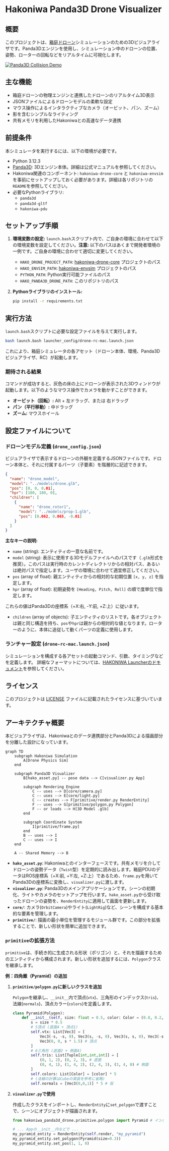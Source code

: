 # Hakoniwa Panda3D Drone Visualizer

## 概要

このプロジェクトは、[箱庭ドローン](https://hakoniwa-lab.net/products/drone/)シミュレーションのための3Dビジュアライザです。Panda3Dエンジンを使用し、シミュレーション中のドローンの位置、姿勢、ローターの回転などをリアルタイムに可視化します。

[![Panda3D Collision Demo](https://img.youtube.com/vi/zH4pmaqPFZ0/hqdefault.jpg)](https://www.youtube.com/watch?v=zH4pmaqPFZ0)


## 主な機能

*   箱庭ドローンの物理エンジンと連携したドローンのリアルタイム3D表示
*   JSONファイルによるドローンモデルの柔軟な設定
*   マウス操作によるインタラクティブなカメラ（オービット、パン、ズーム）
*   影を含むシンプルなライティング
*   共有メモリを利用したHakoniwaとの高速なデータ連携

## 前提条件

本シミュレータを実行するには、以下の環境が必要です。

*   Python 3.12.3
*   [Panda3D](https://www.panda3d.org/manual/): 3Dエンジン本体。詳細は公式マニュアルを参照してください。
*   Hakoniwa関連のコンポーネント: `hakoniwa-drone-core` と `hakoniwa-envsim` を事前にセットアップしておく必要があります。詳細は各リポジトリの`README`を参照してください。
*   必要なPythonライブラリ:
    *   `panda3d`
    *   `panda3d-gltf`
    *   `hakoniwa-pdu`

## セットアップ手順

1.  **環境変数の設定:**
    `launch.bash`スクリプト内で、ご自身の環境に合わせて以下の環境変数を設定してください。**注意:** 以下のパスはあくまで開発者環境の一例です。ご自身の環境に合わせて適切に変更してください。
    *   `HAKO_DRONE_PROJECT_PATH`: [hakoniwa-drone-core](https://github.com/toppers/hakoniwa-drone-core) プロジェクトのパス
    *   `HAKO_ENVSIM_PATH`: [hakoniwa-envsim](https://github.com/hakoniwalab/hakoniwa-envsim) プロジェクトのパス
    *   `PYTHON_PATH`: Python実行可能ファイルのパス
    *   `HAKO_PANDA3D_DRONE_PATH`: このリポジトリのパス

2.  **Pythonライブラリのインストール:**
    ```bash
    pip install -r requirements.txt
    ```

## 実行方法

`launch.bash`スクリプトに必要な設定ファイルを与えて実行します。

```bash
bash launch.bash launcher_config/drone-rc-mac.launch.json
```

これにより、箱庭シミュレータの各アセット（ドローン本体、環境、Panda3Dビジュアライザ、RC）が起動します。

### 期待される結果

コマンドが成功すると、灰色の床の上にドローンが表示された3Dウィンドウが起動します。以下のようなマウス操作でカメラを動かすことができます。

*   **オービット（回転）:** Alt + 左ドラッグ、または 右ドラッグ
*   **パン（平行移動）:** 中ドラッグ
*   **ズーム:** マウスホイール

## 設定ファイルについて

### ドローンモデル定義 (`drone_config.json`)

ビジュアライザで表示するドローンの外観を定義するJSONファイルです。ドローン本体と、それに付属するパーツ（子要素）を階層的に記述できます。

```json
{
  "name": "drone_model",
  "model": "../models/drone.glb",
  "pos": [0, 0, 0.01],
  "hpr": [180, 180, 0],
  "children": [
    {
      "name": "drone_rotor1",
      "model": "../models/prop-1.glb",
      "pos": [0.062, 0.065, -0.01]
    }
  ]
}
```

**主なキーの説明:**

*   `name` (string): エンティティの一意な名前です。
*   `model` (string): 表示に使用する3Dモデルファイルへのパスです（`.glb`形式を推奨）。このパスは実行時のカレントディレクトリからの相対パス、あるいは絶対パスで指定します。ユーザの環境に合わせて適宜修正してください。
*   `pos` (array of float): 親エンティティからの相対的な初期位置 `[x, y, z]` を指定します。
*   `hpr` (array of float): 初期姿勢を `[Heading, Pitch, Roll]` の順で度単位で指定します。

これらの値はPanda3Dの座標系（+X:右, -Y:前, +Z:上）に従います。
*   `children` (array of objects): 子エンティティのリストです。各オブジェクトは親と同じ構造を持ち、`pos`や`hpr`は親からの相対的な値となります。ローターのように、本体に追従して動くパーツの定義に使用します。

### ランチャー設定 (`drone-rc-mac.launch.json`)

シミュレーションを構成する各アセットの起動コマンド、引数、タイミングなどを定義します。
詳細なフォーマットについては、[HAKONIWA Launcherのドキュメント](https://github.com/hakoniwalab/hakoniwa-pdu-python?tab=readme-ov-file#-hakoniwa-launcher)を参照してください。
## ライセンス

このプロジェクトは [LICENSE](./LICENSE) ファイルに記載されたライセンスに基づいています。

## アーキテクチャ概要

本ビジュアライザは、Hakoniwaとのデータ連携部分とPanda3Dによる描画部分を分離した設計になっています。

```mermaid
graph TD
    subgraph Hakoniwa Simulation
        A[Drone Physics Sim]
    end

    subgraph Panda3D Visualizer
        B[hako_asset.py] -- pose data --> C[visualizer.py App]
        
        subgraph Rendering Engine
            C -- uses --> D[core/camera.py]
            C -- uses --> E[core/light.py]
            C -- creates --> F[primitive/render.py RenderEntity]
            F -- uses --> G[primitive/polygon.py Polygon]
            F -- or loads --> H[3D Model .glb]
        end

        subgraph Coordinate System
            I[primitive/frame.py]
        end
        B -- uses --> I
        C -- uses --> I
    end

    A -- Shared Memory --> B
```

*   **`hako_asset.py`**: Hakoniwaとのインターフェースです。共有メモリを介してドローンの姿勢データ（`Twist`型）を定期的に読み出します。箱庭PDUのデータはROS座標系（+X:前, +Y:左, +Z:上）であるため、`frame.py`を用いてPanda3Dの座標系に変換し、`visualizer.py`に渡します。
*   **`visualizer.py`**: Panda3Dのメインアプリケーションです。シーンの初期化、ライトやカメラのセットアップを行います。`hako_asset.py`から受け取ったドローンの姿勢を、`RenderEntity`に適用して画面を更新します。
*   **`core/`**: カメラ(`OrbitCamera`)やライト(`LightRig`)など、シーンを構成する基本的な要素を管理します。
*   **`primitive/`**: 描画の最小単位を管理するモジュール群です。この部分を拡張することで、新しい形状を簡単に追加できます。

### `primitive`の拡張方法

`primitive`は、手続き的に生成される形状（ポリゴン）と、それを描画するためのエンティティから構成されます。新しい形状を追加するには、`Polygon`クラスを継承します。

**例：四角錐（Pyramid）の追加**

1.  **`primitive/polygon.py`に新しいクラスを追加**

    `Polygon`を継承し、`__init__`内で頂点(`vtx`)、三角形のインデックス(`tris`)、法線(`normals`)、頂点カラー(`colors`)を定義します。

    ```python
    class Pyramid(Polygon):
        def __init__(self, size: float = 0.5, color: Color = (0.8, 0.2, 0.2, 1.0)):
            s = size * 0.5
            # 5頂点 (底面4 + 頂点1)
            self.vtx: List[Vec3] = [
                Vec3(-s, -s, 0), Vec3(s, -s, 0), Vec3(s, s, 0), Vec3(-s, s, 0), # 底面
                Vec3(0, 0, s * 1.5) # 頂点
            ]
            # 6三角形 (底面2 + 側面4)
            self.tris: List[Tuple[int,int,int]] = [
                (0, 1, 2), (0, 2, 3), # 底面
                (0, 4, 1), (1, 4, 2), (2, 4, 3), (3, 4, 0) # 側面
            ]
            self.colors: List[Color] = [color] * 5
            # (法線の計算はCubeの実装を参考に省略)
            self.normals = [Vec3(0,0,1)] * 5 # 仮
    ```

2.  **`visualizer.py`で使用**

    作成したクラスをインポートし、`RenderEntity`に`set_polygon`で渡すことで、シーンにオブジェクトが描画されます。

    ```python
    from hakoniwa_panda3d_drone.primitive.polygon import Pyramid # インポート

    # ... Appの__init__内などで ...
    my_pyramid_entity = RenderEntity(self.render, "my_pyramid")
    my_pyramid_entity.set_polygon(Pyramid(size=0.3))
    my_pyramid_entity.set_pos(1, 1, 0)
    ```
